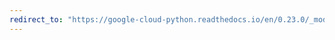 ```yaml
---
redirect_to: "https://google-cloud-python.readthedocs.io/en/0.23.0/_modules/google/cloud/vision/likelihood.html"
---
```


